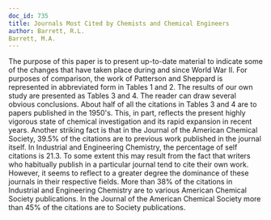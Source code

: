 ```yaml
---
doc_id: 735
title: Journals Most Cited by Chemists and Chemical Engineers
author: Barrett, R.L.
Barrett, M.A.
---
```


The purpose of this paper is to present up-to-date
material to indicate some of the changes that have taken
place during and since World War II.  For purposes of
comparison, the work of Patterson and Sheppard is
represented in abbreviated form in Tables 1 and 2.  The
results of our own study are presented as Tables 3 and 4.
The reader can draw several obvious conclusions.  About
half of all the citations in Tables 3 and 4 are to papers
published in the 1950's.  This, in part, reflects the
present highly vigorous state of chemical investigation
and its rapid expansion in recent years.  Another striking
fact is that in the Journal of the American Chemical
Society, 39.5% of the citations are to previous work
published in the journal itself.  In Industrial and
Engineering Chemistry, the percentage of self citations
is 21.3.  To some extent this may result from the fact
that writers who habitually publish in a particular
journal tend to cite their own work.  However, it seems
to reflect to a greater degree the dominance of these
journals in their respective fields.  More than 38%
of the citations in Industrial and Engineering Chemistry
are to various American Chemical Society publications.
In the Journal of the American Chemical Society more than
45% of the citations are to Society publications.
